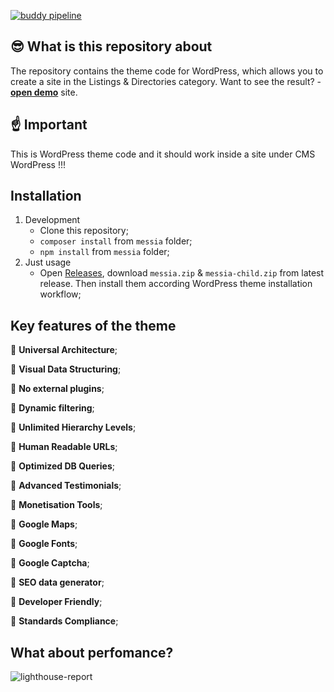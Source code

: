[![buddy pipeline](https://app.buddy.works/773021792e/messia-wp-theme/pipelines/pipeline/429241/badge.svg?token=852c46eb0d6f35ce3b858d5cecda6b30fbabb58a67752ea9c9a2d3e0fe07954e "buddy pipeline")](https://app.buddy.works/773021792e/messia-wp-theme/pipelines/pipeline/429241)

## 😎 What is this repository about
The repository contains the theme code for WordPress, which allows you to create a site in the Listings & Directories category. Want to see the result? - [**open demo**](https://demo.messiawp.com/estate/) site.

## ☝️ Important
This is WordPress theme code and it should work inside a site under CMS WordPress !!!

## Installation
1. Development
   - Clone this repository;
   - `composer install` from `messia` folder;
   - `npm install` from `messia` folder;
2. Just usage
   - Open [Releases](https://github.com/MessiaWP/Messia-WP-Theme/releases), download `messia.zip` & `messia-child.zip` from latest release. Then install them according WordPress theme installation workflow;

## Key features of the theme
🔸 **Universal Architecture**;

🔸 **Visual Data Structuring**;

🔸 **No external plugins**;

🔸 **Dynamic filtering**;

🔸 **Unlimited Hierarchy Levels**;

🔸 **Human Readable URLs**;

🔸 **Optimized DB Queries**;

🔸 **Advanced Testimonials**;

🔸 **Monetisation Tools**;

🔸 **Google Maps**;

🔸 **Google Fonts**;

🔸 **Google Captcha**;

🔸 **SEO data generator**;

🔸 **Developer Friendly**;

🔸 **Standards Compliance**;


## What about perfomance?
![lighthouse-report](https://user-images.githubusercontent.com/40342952/208897190-c9a1534b-8e58-4ed3-85ad-a694d84c05f7.png)

